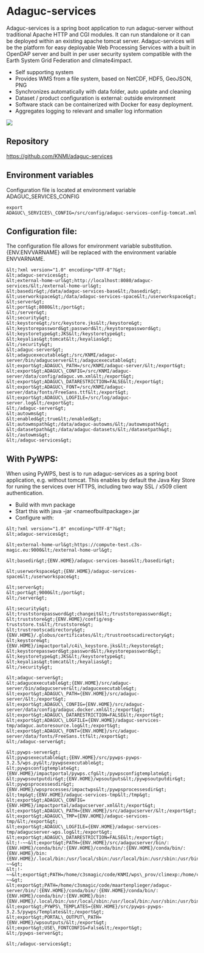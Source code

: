 Adaguc-services
===============

Adaguc-services is a spring boot application to run adaguc-server
without traditional Apache HTTP and CGI modules. It can run standalone
or it can be deployed within an existing apache tomcat server.
Adaguc-services will be the platform for easy deployable Web Processing
Services with a built in OpenDAP server and built in per user security
system compatible with the Earth System Grid Federation and
climate4impact.

-   Self supporting system
-   Provides WMS from a file system, based on NetCDF, HDF5, GeoJSON, PNG
-   Synchronizes automatically with data folder, auto update and
    cleaning
-   Dataset / product configuration is external: outside environment
-   Software stack can be containerized with Docker for easy deployment.
-   Aggregates logging to relevant and smaller log information

![](Adaguc-Services-WMS-Docker.png)

Repository
----------

https://github.com/KNMI/adaguc-services

Environment variables
---------------------

Configuration file is located at environment variable
ADAGUC\_SERVICES\_CONFIG
```
export
ADAGUC\_SERVICES\_CONFIG=/src/config/adaguc-services-config-tomcat.xml
```

Configuration file:
-------------------

The configuration file allows for environment variable substitution.
{ENV.ENVVARNAME} will be replaced with the environment variable
ENVVARNAME.

```
&lt;?xml version="1.0" encoding="UTF-8"?&gt;
&lt;adaguc-services&gt;
&lt;external-home-url&gt;http://localhost:8080/adaguc-services/&lt;/external-home-url&gt;
&lt;basedir&gt;/data/adaguc-services-base&lt;/basedir&gt;
&lt;userworkspace&gt;/data/adaguc-services-space&lt;/userworkspace&gt;
&lt;server&gt;
&lt;port&gt;8080&lt;/port&gt;
&lt;/server&gt;
&lt;security&gt;
&lt;keystore&gt;/src/keystore.jks&lt;/keystore&gt;
&lt;keystorepassword&gt;password&lt;/keystorepassword&gt;
&lt;keystoretype&gt;JKS&lt;/keystoretype&gt;
&lt;keyalias&gt;tomcat&lt;/keyalias&gt;
&lt;/security&gt;
&lt;adaguc-server&gt;
&lt;adagucexecutable&gt;/src/KNMI/adaguc-server/bin/adagucserver&lt;/adagucexecutable&gt;
&lt;export&gt;ADAGUC\_PATH=/src/KNMI/adaguc-server/&lt;/export&gt;
&lt;export&gt;ADAGUC\_CONFIG=/src/KNMI/adaguc-server/data/config/adaguc.vm.xml&lt;/export&gt;
&lt;export&gt;ADAGUC\_DATARESTRICTION=FALSE&lt;/export&gt;
&lt;export&gt;ADAGUC\_FONT=/src/KNMI/adaguc-server/data/fonts/FreeSans.ttf&lt;/export&gt;
&lt;export&gt;ADAGUC\_LOGFILE=/src/log/adaguc-server.log&lt;/export&gt;
&lt;/adaguc-server&gt;
&lt;autowms&gt;
&lt;enabled&gt;true&lt;/enabled&gt;
&lt;autowmspath&gt;/data/adaguc-autowms/&lt;/autowmspath&gt;
&lt;datasetpath&gt;/data/adaguc-datasets/&lt;/datasetpath&gt;
&lt;/autowms&gt;
&lt;/adaguc-services&gt;
```

With PyWPS:
-----------

When using PyWPS, best is to run adaguc-services as a spring boot
application, e.g. without tomcat. This enables by default the Java Key
Store for runing the services over HTTPS, including two way SSL / x509
client authentication.

-   Build with mvn package
-   Start this with java -jar &lt;nameofbuiltpackage&gt;.jar
-   Configure with:

```
&lt;?xml version="1.0" encoding="UTF-8"?&gt;
&lt;adaguc-services&gt;

&lt;external-home-url&gt;https://compute-test.c3s-magic.eu:9000&lt;/external-home-url&gt;

&lt;basedir&gt;{ENV.HOME}/adaguc-services-base&lt;/basedir&gt;

&lt;userworkspace&gt;{ENV.HOME}/adaguc-services-space&lt;/userworkspace&gt;

&lt;server&gt;
&lt;port&gt;9000&lt;/port&gt;
&lt;/server&gt;

&lt;security&gt;
&lt;truststorepassword&gt;changeit&lt;/truststorepassword&gt;
&lt;truststore&gt;{ENV.HOME}/config/esg-truststore.ts&lt;/truststore&gt;
&lt;trustrootscadirectory&gt;{ENV.HOME}/.globus/certificates/&lt;/trustrootscadirectory&gt;
&lt;keystore&gt;{ENV.HOME}/impactportal/c4i\_keystore.jks&lt;/keystore&gt;
&lt;keystorepassword&gt;password&lt;/keystorepassword&gt;
&lt;keystoretype&gt;JKS&lt;/keystoretype&gt;
&lt;keyalias&gt;tomcat&lt;/keyalias&gt;
&lt;/security&gt;

&lt;adaguc-server&gt;
&lt;adagucexecutable&gt;{ENV.HOME}/src/adaguc-server/bin/adagucserver&lt;/adagucexecutable&gt;
&lt;export&gt;ADAGUC\_PATH={ENV.HOME}/src/adaguc-server/&lt;/export&gt;
&lt;export&gt;ADAGUC\_CONFIG={ENV.HOME}/src/adaguc-server/data/config/adaguc.docker.xml&lt;/export&gt;
&lt;export&gt;ADAGUC\_DATARESTRICTION=FALSE&lt;/export&gt;
&lt;export&gt;ADAGUC\_LOGFILE={ENV.HOME}/adaguc-services-tmp/adaguc.autoresource.log&lt;/export&gt;
&lt;export&gt;ADAGUC\_FONT={ENV.HOME}/src/adaguc-server/data/fonts/FreeSans.ttf&lt;/export&gt;
&lt;/adaguc-server&gt;

&lt;pywps-server&gt;
&lt;pywpsexecutable&gt;{ENV.HOME}/src/pywps-pywps-3.2.5/wps.py&lt;/pywpsexecutable&gt;
&lt;pywpsconfigtemplate&gt;{ENV.HOME}/impactportal/pywps.cfg&lt;/pywpsconfigtemplate&gt;
&lt;pywpsoutputdir&gt;{ENV.HOME}/wpsoutputs&lt;/pywpsoutputdir&gt;
&lt;pywpsprocessesdir&gt;{ENV.HOME}/wpsprocesses/impactwps&lt;/pywpsprocessesdir&gt;
&lt;tmp&gt;{ENV.HOME}/adaguc-services-tmp&lt;/tmp&gt;
&lt;export&gt;ADAGUC\_CONFIG={ENV.HOME}/impactportal/adagucserver.xml&lt;/export&gt;
&lt;export&gt;ADAGUC\_PATH={ENV.HOME}/src/adagucserver/&lt;/export&gt;
&lt;export&gt;ADAGUC\_TMP={ENV.HOME}/adaguc-services-tmp/&lt;/export&gt;
&lt;export&gt;ADAGUC\_LOGFILE={ENV.HOME}/adaguc-services-tmp/adagucserver-wps.log&lt;/export&gt;
&lt;export&gt;ADAGUC\_DATARESTRICTION=FALSE&lt;/export&gt;
&lt;!-~~&lt;export&gt;PATH={ENV.HOME}/src/adagucserver/bin/:{ENV.HOME}/conda/bin/:{ENV.HOME}/conda/bin/:{ENV.HOME}/conda/bin/:{ENV.HOME}/bin:{ENV.HOME}/.local/bin:/usr/local/sbin:/usr/local/bin:/usr/sbin:/usr/bin:/sbin:/bin:/usr/games:/usr/local/games:/snap/bin&lt;/export&gt;-~~&gt;
&lt;!-~~&lt;export&gt;PATH=/home/c3smagic/code/KNMI/wps\_prov/climexp:/home/c3smagic/code/KNMI/adagucserver/bin/:/home/c3smagic/conda/bin/:/home/c3smagic/conda/bin/:/home/c3smagic/conda/bin/:/home/c3smagic/bin:/home/c3smagic/.local/bin:/usr/local/sbin:/usr/local/bin:/usr/sbin:/usr/bin:/sbin:/bin:/usr/games:/usr/local/games:/snap/bin&lt;/export&gt;-~~&gt;
&lt;export&gt;PATH=/home/c3smagic/code/maartenplieger/adaguc-server/bin/:{ENV.HOME}/conda/bin/:{ENV.HOME}/conda/bin/:{ENV.HOME}/conda/bin/:{ENV.HOME}/bin:{ENV.HOME}/.local/bin:/usr/local/sbin:/usr/local/bin:/usr/sbin:/usr/bin:/sbin:/bin:/usr/games:/usr/local/games:/snap/bin&lt;/export&gt;
&lt;export&gt;PYWPS\_TEMPLATES={ENV.HOME}/src/pywps-pywps-3.2.5/pywps/Templates&lt;/export&gt;
&lt;export&gt;PORTAL\_OUTPUT\_PATH={ENV.HOME}/wpsoutputs/&lt;/export&gt;
&lt;export&gt;USE\_FONTCONFIG=False&lt;/export&gt;
&lt;/pywps-server&gt;

&lt;/adaguc-services&gt;

```
